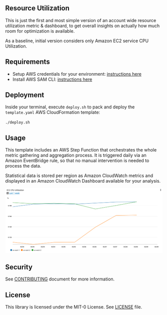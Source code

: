 ## Resource Utilization

This is just the first and most simple version of an account wide resource utilization metric & dashboard, to get overall 
insights on actually how much room for optimization is available.

As a baseline, initial version considers only Amazon EC2 service CPU Utilization.

## Requirements
* Setup AWS credentials for your environment: [instructions here](https://docs.aws.amazon.com/cli/latest/userguide/cli-configure-files.html)
* Install AWS SAM CLI: [instructions here](https://docs.aws.amazon.com/serverless-application-model/latest/developerguide/install-sam-cli.html)

## Deployment

Inside your terminal, execute `deploy.sh` to pack and deploy the `template.yaml` AWS CloudFormation template:

`./deploy.sh`

## Usage

This template includes an AWS Step Function that orchestrates the whole metric gathering and aggregation process.
It is triggered daily via an Amazon EventBridge rule, so that no manual intervention is needed to process the data.

Statistical data is stored per region as Amazon CloudWatch metrics and displayed in an Amazon CloudWatch Dashboard 
available for your analysis.

![Sample Dashboard](assets/dashboard-screenshot.png)

## Security

See [CONTRIBUTING](CONTRIBUTING.md#security-issue-notifications) document for more information.

## License

This library is licensed under the MIT-0 License. See [LICENSE](LICENSE) file.

